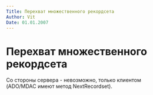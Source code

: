 ```yaml
---
Title: Перехват множественного рекордсета
Author: Vit
Date: 01.01.2007
---
```



Перехват множественного рекордсета
==================================

Со стороны сервера - невозможно, только клиентом  
(ADO/MDAC имеют метод NextRecordset).
